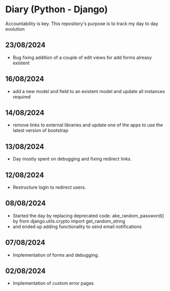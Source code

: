# Diary (Python - Django)
Accountability is key. This repository's purpose is to track my day to day evolution

## 23/08/2024   

- Bug fixing addition of a couple of edit views for add forms alreasy existent
    
## 16/08/2024   

- add a new model and field to an existent model and update all instances required

## 14/08/2024   

- remove links to external libraries and update one of the apps to use the latest version of bootstrap

## 13/08/2024   

- Day mostly spent on debugging and fixing redirect links.

## 12/08/2024   

- Restructure login to redirect users.

## 08/08/2024   

- Started the day by replacing deprecated code. ake_random_password() by from django.utils.crypto import get_random_string
- and ended up adding functionality to send email notifications 

## 07/08/2024   

- Implementation of forms and debugging.

## 02/08/2024  

- Implementation of custom error pages
